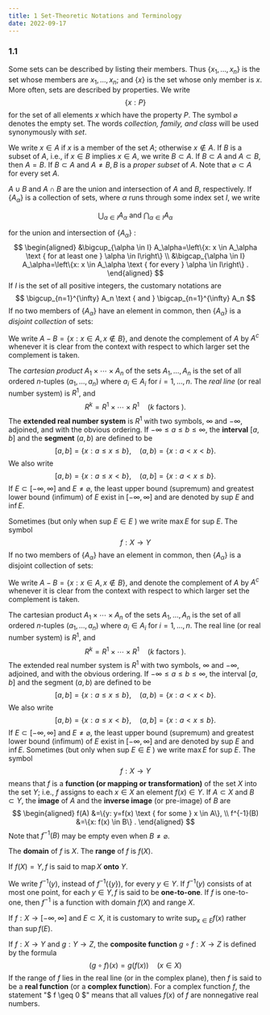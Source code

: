 ```yaml
---
title: 1 Set-Theoretic Notations and Terminology
date: 2022-09-17
---
```



### 1.1

Some sets can be described by listing their members. Thus $\left\{x_1, \ldots, x_n\right\}$ is the set whose members are $x_1, \ldots, x_n$; and $\{x\}$ is the set whose only member is $x$. More often, sets are described by properties. We write
$$
\{x: P\}
$$
for the set of all elements $x$ which have the property $P$. The symbol $\varnothing$ denotes the empty set. The words *collection, family, and class* will be used synonymously with *set*.

We write $x \in A$ if $x$ is a member of the set $A$; otherwise $x \notin A$. If $B$ is a subset of $A$, i.e., if $x \in B$ implies $x \in A$, we write $B \subset A$. If $B \subset A$ and $A \subset B$, then $A=B$. If $B \subset A$ and $A \neq B, B$ is a *proper subset* of $A$. Note that $\varnothing \subset A$ for every set $A$.

$A \cup B$ and $A \cap B$ are the union and intersection of $A$ and $B$, respectively. If $\left\{A_\alpha\right\}$ is a collection of sets, where $\alpha$ runs through some index set $I$, we write

$$
\bigcup_{\alpha \in I} A_\alpha \text { and } \bigcap_{\alpha \in I} A_\alpha
$$

for the union and intersection of $\left\{A_\alpha\right\}$ :
$$
\begin{aligned}
&\bigcup_{\alpha \in I} A_\alpha=\left\{x: x \in A_\alpha \text { for at least one } \alpha \in I\right\} \\
&\bigcap_{\alpha \in I} A_\alpha=\left\{x: x \in A_\alpha \text { for every } \alpha \in I\right\} .
\end{aligned}
$$
If $I$ is the set of all positive integers, the customary notations are
$$
\bigcup_{n=1}^{\infty} A_n \text { and } \bigcap_{n=1}^{\infty} A_n
$$
If no two members of $\left\{A_\alpha\right\}$ have an element in common, then $\left\{A_\alpha\right\}$ is a *disjoint collection* of sets:

We write $A-B=\{x: x \in A, x \notin B\}$, and denote the complement of $A$ by $A^c$ whenever it is clear from the context with respect to which larger set the complement is taken.

The *cartesian product* $A_1 \times \cdots \times A_n$ of the sets $A_1, \ldots, A_n$ is the set of all ordered $n$-tuples $\left(a_1, \ldots, a_n\right)$ where $a_i \in A_i$ for $i=1, \ldots, n$.
The *real line* (or real number system) is $R^1$, and
$$
R^k=R^1 \times \cdots \times R^1 \quad(k \text { factors }) .
$$
The **extended real number system** is $R^1$ with two symbols, $\infty$ and $-\infty$, adjoined, and with the obvious ordering. If $-\infty \leq a \leq b \leq \infty$, the **interval** $[a, b]$ and the **segment** $(a, b)$ are defined to be
$$
[a, b]=\{x: a \leq x \leq b\}, \quad(a, b)=\{x: a<x<b\} .
$$
We also write
$$
[a, b)=\{x: a \leq x<b\}, \quad(a, b]=\{x: a<x \leq b\} .
$$
If $E \subset[-\infty, \infty]$ and $E \neq \varnothing$, the least upper bound (supremum) and greatest lower bound (infimum) of $E$ exist in $[-\infty, \infty]$ and are denoted by sup $E$ and $\inf E$.

Sometimes (but only when sup $E \in E$ ) we write $\max E$ for sup $E$.
The symbol
$$
f: X \rightarrow Y
$$
If no two members of $\left\{A_\alpha\right\}$ have an element in common, then $\left\{A_\alpha\right\}$ is a disjoint collection of sets:

We write $A-B=\{x: x \in A, x \notin B\}$, and denote the complement of $A$ by $A^c$ whenever it is clear from the context with respect to which larger set the complement is taken.

The cartesian product $A_1 \times \cdots \times A_n$ of the sets $A_1, \ldots, A_n$ is the set of all ordered $n$-tuples $\left(a_1, \ldots, a_n\right)$ where $a_i \in A_i$ for $i=1, \ldots, n$.
The real line (or real number system) is $R^1$, and
$$
R^k=R^1 \times \cdots \times R^1 \quad(k \text { factors }) .
$$
The extended real number system is $R^1$ with two symbols, $\infty$ and $-\infty$, adjoined, and with the obvious ordering. If $-\infty \leq a \leq b \leq \infty$, the interval $[a, b]$ and the segment $(a, b)$ are defined to be
$$
[a, b]=\{x: a \leq x \leq b\}, \quad(a, b)=\{x: a<x<b\} .
$$
We also write
$$
[a, b)=\{x: a \leq x<b\}, \quad(a, b]=\{x: a<x \leq b\} .
$$
If $E \subset[-\infty, \infty]$ and $E \neq \varnothing$, the least upper bound (supremum) and greatest lower bound (infimum) of $E$ exist in $[-\infty, \infty]$ and are denoted by sup $E$ and $\inf E$.
Sometimes (but only when sup $E \in E$ ) we write $\max E$ for sup $E$.
The symbol
$$
f: X \rightarrow Y
$$
means that $f$ is a **function (or mapping or transformation)** of the set $X$ into the set $Y$; i.e., $f$ assigns to each $x \in X$ an element $f(x) \in Y$. If $A \subset X$ and $B \subset Y$, the **image** of $A$ and the **inverse image** (or pre-image) of $B$ are
$$
\begin{aligned}
f(A) &=\{y: y=f(x) \text { for some } x \in A\}, \\
f^{-1}(B) &=\{x: f(x) \in B\} .
\end{aligned}
$$
Note that $f^{-1}(B)$ may be empty even when $B \neq \varnothing$.

The **domain** of $f$ is $X$. The **range** of $f$ is $f(X)$.

If $f(X)=Y, f$ is said to $\operatorname{map} X$ **onto** $Y$.

We write $f^{-1}(y)$, instead of $f^{-1}(\{y\})$, for every $y \in Y$. If $f^{-1}(y)$ consists of at most one point, for each $y \in Y, f$ is said to be **one-to-one**. If $f$ is one-to-one, then $f^{-1}$ is a function with domain $f(X)$ and range $X$.

If $f: X \rightarrow[-\infty, \infty]$ and $E \subset X$, it is customary to write $\sup _{x \in E} f(x)$ rather than $\sup f(E)$.

If $f: X \rightarrow Y$ and $g: Y \rightarrow Z$, the **composite function** $g \circ f: X \rightarrow Z$ is defined by the formula
$$
(g \circ f)(x)=g(f(x)) \quad(x \in X)
$$
If the range of $f$ lies in the real line (or in the complex plane), then $f$ is said to be a **real function** (or a **complex function**). For a complex function $f$, the statement "$ f \geq 0 $" means that all values $f(x)$ of $f$ are nonnegative real numbers.
